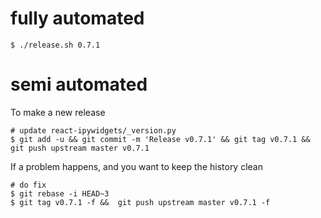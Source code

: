 
# fully automated

    $ ./release.sh 0.7.1

# semi automated
To make a new release
```
# update react-ipywidgets/_version.py
$ git add -u && git commit -m 'Release v0.7.1' && git tag v0.7.1 && git push upstream master v0.7.1
```


If a problem happens, and you want to keep the history clean
```
# do fix
$ git rebase -i HEAD~3
$ git tag v0.7.1 -f &&  git push upstream master v0.7.1 -f
```
